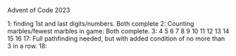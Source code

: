 Advent of Code 2023

1: finding 1st and last digits/numbers.  Both complete
2:  Counting marbles/fewest marbles in game:  Both complete.
3: 
4
5
6
7
8
9
10
11
12
13
14
15
16
17:  Full pathfinding needed, but with added condition of no more than 3 in a row.
18: 
